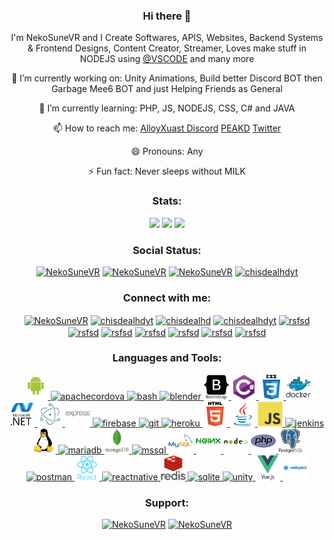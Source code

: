 <h3 align="center">Hi there 👋</h3>

<div align="center">

I'm NekoSuneVR and I Create Softwares, APIS, Websites, Backend Systems & Frontend Designs, Content Creator, Streamer, Loves make stuff in NODEJS using [@VSCODE](https://code.visualstudio.com) and many more

🔭 I’m currently working on: Unity Animations, Build better Discord BOT then Garbage Mee6 BOT and just Helping Friends as General

🌱 I’m currently learning: PHP, JS, NODEJS, CSS, C# and JAVA
 
📫 How to reach me: [AlloyXuast Discord](https://discord.gg/RYscPHc) [PEAKD](https://peakd.com/@chisdealhd) [Twitter](https://twitter.com/NekoSuneVR)
 
😄 Pronouns: Any
 
⚡ Fun fact: Never sleeps without MILK
</div>

<h3 align="center">Stats:</h3>
<div align="center">
  <img height="180em" src="https://github-readme-stats.vercel.app/api?username=NekoSuneVR&count_private=true&show_icons=true&theme=dark" />
  <img height="180em" src="https://github-readme-stats.vercel.app/api/top-langs/?username=NekoSuneVR&theme=dark&layout=compact&langs_count=6" />
  <img height="180em" src="https://github-profile-trophy.vercel.app/?username=NekoSuneVR" />
</div>

<h3 align="center">Social Status:</h3>
<div align="center"> 
<a href="https://twitter.com/nekosunevr" target="blank"><img src="https://img.shields.io/twitter/follow/NekoSuneVR?logo=twitter&style=for-the-badge" alt="NekoSuneVR" /></a>
<a href="https://twitch.tv/nekosunevr" target="blank"><img src="https://img.shields.io/twitch/status/NekoSuneVR?label=My%20Twitch%20Channel&style=for-the-badge" alt="NekoSuneVR" /></a>
<a href="https://www.youtube.com/channel/UCPRy3c-fYJqblb1jFTTTV2w" target="blank"><img src="https://img.shields.io/youtube/channel/subscribers/UCPRy3c-fYJqblb1jFTTTV2w?label=YouTube%20Channel&style=for-the-badge" alt="NekoSuneVR" /></a>
<a href="https://github.com/sponsors/NekoSuneVR" target="blank"><img src="https://img.shields.io/github/sponsors/chisvr?label=GitHub%20Sponsors&style=for-the-badge" alt="chisdealhdyt" /></a>
 </div>

<h3 align="center">Connect with me:</h3>
<div align="center">
<a href="https://twitter.com/NekoSuneVR" target="blank"><img align="center" src="https://raw.githubusercontent.com/rahuldkjain/github-profile-readme-generator/master/src/images/icons/Social/twitter.svg" alt="NekoSuneVR" height="30" width="40" /></a>
<a href="https://fb.com/NekoSuneVR" target="blank"><img align="center" src="https://raw.githubusercontent.com/rahuldkjain/github-profile-readme-generator/master/src/images/icons/Social/facebook.svg" alt="chisdealhdyt" height="30" width="40" /></a>
<a href="https://instagram.com/NekoSuneVR" target="blank"><img align="center" src="https://raw.githubusercontent.com/rahuldkjain/github-profile-readme-generator/master/src/images/icons/Social/instagram.svg" alt="chisdealhd" height="30" width="40" /></a>
<a href="https://www.youtube.com/channel/UCPRy3c-fYJqblb1jFTTTV2w" target="blank"><img align="center" src="https://raw.githubusercontent.com/rahuldkjain/github-profile-readme-generator/master/src/images/icons/Social/youtube.svg" alt="chisdealhdyt" height="30" width="40" /></a>
<a href="https://discord.gg/s7rjcZNUVt" target="blank"><img align="center" src="https://raw.githubusercontent.com/rahuldkjain/github-profile-readme-generator/master/src/images/icons/Social/discord.svg" alt="rsfsd" height="30" width="40" /></a>
<a href="https://dlive.tv/NekoSuneVR" target="blank"><img align="center" src="https://i.imgur.com/WcjVwVc.png" alt="rsfsd" height="30" width="40" /></a>
<a href="https://www.vimm.tv/c/chisdealhd" target="blank"><img align="center" src="https://i.imgur.com/tP7YgrH.png" alt="rsfsd" height="30" width="40" /></a>
<a href="https://trovo.live/NekoSuneVR" target="blank"><img align="center" src="https://i.imgur.com/Haengsu.png" alt="rsfsd" height="30" width="40" /></a>
<a href="https://peakd.com/@chisdealhd" target="blank"><img align="center" src="https://i.imgur.com/vgxARYV.png" alt="rsfsd" height="30" width="40" /></a>
<a href="https://twitch.tv/NekoSuneVR" target="blank"><img align="center" src="https://i.imgur.com/qZKrxWo.png" alt="rsfsd" height="30" width="40" /></a>
<a href="https://glimesh.tv/NekoSuneVR" target="blank"><img align="center" src="https://i.imgur.com/i6bIbkI.png" alt="rsfsd" height="30" width="40" /></a>
</div>

<h3 align="center">Languages and Tools:</h3>
<div align="center"> <a href="https://developer.android.com" target="_blank" rel="noreferrer"> <img src="https://raw.githubusercontent.com/devicons/devicon/master/icons/android/android-original-wordmark.svg" alt="android" width="40" height="40"/> </a> <a href="https://cordova.apache.org/" target="_blank" rel="noreferrer"> <img src="https://www.vectorlogo.zone/logos/apache_cordova/apache_cordova-icon.svg" alt="apachecordova" width="40" height="40"/> </a> <a href="https://www.gnu.org/software/bash/" target="_blank" rel="noreferrer"> <img src="https://www.vectorlogo.zone/logos/gnu_bash/gnu_bash-icon.svg" alt="bash" width="40" height="40"/> </a> <a href="https://www.blender.org/" target="_blank" rel="noreferrer"> <img src="https://download.blender.org/branding/community/blender_community_badge_white.svg" alt="blender" width="40" height="40"/> </a> <a href="https://getbootstrap.com" target="_blank" rel="noreferrer"> <img src="https://raw.githubusercontent.com/devicons/devicon/master/icons/bootstrap/bootstrap-plain-wordmark.svg" alt="bootstrap" width="40" height="40"/> </a> <a href="https://www.w3schools.com/cs/" target="_blank" rel="noreferrer"> <img src="https://raw.githubusercontent.com/devicons/devicon/master/icons/csharp/csharp-original.svg" alt="csharp" width="40" height="40"/> </a> <a href="https://www.w3schools.com/css/" target="_blank" rel="noreferrer"> <img src="https://raw.githubusercontent.com/devicons/devicon/master/icons/css3/css3-original-wordmark.svg" alt="css3" width="40" height="40"/> </a> <a href="https://www.docker.com/" target="_blank" rel="noreferrer"> <img src="https://raw.githubusercontent.com/devicons/devicon/master/icons/docker/docker-original-wordmark.svg" alt="docker" width="40" height="40"/> </a> <a href="https://dotnet.microsoft.com/" target="_blank" rel="noreferrer"> <img src="https://raw.githubusercontent.com/devicons/devicon/master/icons/dot-net/dot-net-original-wordmark.svg" alt="dotnet" width="40" height="40"/> </a> <a href="https://www.electronjs.org" target="_blank" rel="noreferrer"> <img src="https://raw.githubusercontent.com/devicons/devicon/master/icons/electron/electron-original.svg" alt="electron" width="40" height="40"/> </a> <a href="https://expressjs.com" target="_blank" rel="noreferrer"> <img src="https://raw.githubusercontent.com/devicons/devicon/master/icons/express/express-original-wordmark.svg" alt="express" width="40" height="40"/> </a> <a href="https://firebase.google.com/" target="_blank" rel="noreferrer"> <img src="https://www.vectorlogo.zone/logos/firebase/firebase-icon.svg" alt="firebase" width="40" height="40"/> </a> <a href="https://git-scm.com/" target="_blank" rel="noreferrer"> <img src="https://www.vectorlogo.zone/logos/git-scm/git-scm-icon.svg" alt="git" width="40" height="40"/> </a> <a href="https://heroku.com" target="_blank" rel="noreferrer"> <img src="https://www.vectorlogo.zone/logos/heroku/heroku-icon.svg" alt="heroku" width="40" height="40"/> </a> <a href="https://www.w3.org/html/" target="_blank" rel="noreferrer"> <img src="https://raw.githubusercontent.com/devicons/devicon/master/icons/html5/html5-original-wordmark.svg" alt="html5" width="40" height="40"/> </a> <a href="https://www.java.com" target="_blank" rel="noreferrer"> <img src="https://raw.githubusercontent.com/devicons/devicon/master/icons/java/java-original.svg" alt="java" width="40" height="40"/> </a> <a href="https://developer.mozilla.org/en-US/docs/Web/JavaScript" target="_blank" rel="noreferrer"> <img src="https://raw.githubusercontent.com/devicons/devicon/master/icons/javascript/javascript-original.svg" alt="javascript" width="40" height="40"/> </a> <a href="https://www.jenkins.io" target="_blank" rel="noreferrer"> <img src="https://www.vectorlogo.zone/logos/jenkins/jenkins-icon.svg" alt="jenkins" width="40" height="40"/> </a> <a href="https://www.linux.org/" target="_blank" rel="noreferrer"> <img src="https://raw.githubusercontent.com/devicons/devicon/master/icons/linux/linux-original.svg" alt="linux" width="40" height="40"/> </a> <a href="https://mariadb.org/" target="_blank" rel="noreferrer"> <img src="https://www.vectorlogo.zone/logos/mariadb/mariadb-icon.svg" alt="mariadb" width="40" height="40"/> </a> <a href="https://www.mongodb.com/" target="_blank" rel="noreferrer"> <img src="https://raw.githubusercontent.com/devicons/devicon/master/icons/mongodb/mongodb-original-wordmark.svg" alt="mongodb" width="40" height="40"/> </a> <a href="https://www.microsoft.com/en-us/sql-server" target="_blank" rel="noreferrer"> <img src="https://www.svgrepo.com/show/303229/microsoft-sql-server-logo.svg" alt="mssql" width="40" height="40"/> </a> <a href="https://www.mysql.com/" target="_blank" rel="noreferrer"> <img src="https://raw.githubusercontent.com/devicons/devicon/master/icons/mysql/mysql-original-wordmark.svg" alt="mysql" width="40" height="40"/> </a> <a href="https://www.nginx.com" target="_blank" rel="noreferrer"> <img src="https://raw.githubusercontent.com/devicons/devicon/master/icons/nginx/nginx-original.svg" alt="nginx" width="40" height="40"/> </a> <a href="https://nodejs.org" target="_blank" rel="noreferrer"> <img src="https://raw.githubusercontent.com/devicons/devicon/master/icons/nodejs/nodejs-original-wordmark.svg" alt="nodejs" width="40" height="40"/> </a> <a href="https://www.php.net" target="_blank" rel="noreferrer"> <img src="https://raw.githubusercontent.com/devicons/devicon/master/icons/php/php-original.svg" alt="php" width="40" height="40"/> </a> <a href="https://www.postgresql.org" target="_blank" rel="noreferrer"> <img src="https://raw.githubusercontent.com/devicons/devicon/master/icons/postgresql/postgresql-original-wordmark.svg" alt="postgresql" width="40" height="40"/> </a> <a href="https://postman.com" target="_blank" rel="noreferrer"> <img src="https://www.vectorlogo.zone/logos/getpostman/getpostman-icon.svg" alt="postman" width="40" height="40"/> </a> <a href="https://reactjs.org/" target="_blank" rel="noreferrer"> <img src="https://raw.githubusercontent.com/devicons/devicon/master/icons/react/react-original-wordmark.svg" alt="react" width="40" height="40"/> </a> <a href="https://reactnative.dev/" target="_blank" rel="noreferrer"> <img src="https://reactnative.dev/img/header_logo.svg" alt="reactnative" width="40" height="40"/> </a> <a href="https://redis.io" target="_blank" rel="noreferrer"> <img src="https://raw.githubusercontent.com/devicons/devicon/master/icons/redis/redis-original-wordmark.svg" alt="redis" width="40" height="40"/> </a> <a href="https://www.sqlite.org/" target="_blank" rel="noreferrer"> <img src="https://www.vectorlogo.zone/logos/sqlite/sqlite-icon.svg" alt="sqlite" width="40" height="40"/> </a> <a href="https://unity.com/" target="_blank" rel="noreferrer"> <img src="https://www.vectorlogo.zone/logos/unity3d/unity3d-icon.svg" alt="unity" width="40" height="40"/> </a> <a href="https://vuejs.org/" target="_blank" rel="noreferrer"> <img src="https://raw.githubusercontent.com/devicons/devicon/master/icons/vuejs/vuejs-original-wordmark.svg" alt="vuejs" width="40" height="40"/> </a> <a href="https://webpack.js.org" target="_blank" rel="noreferrer"> <img src="https://raw.githubusercontent.com/devicons/devicon/d00d0969292a6569d45b06d3f350f463a0107b0d/icons/webpack/webpack-original-wordmark.svg" alt="webpack" width="40" height="40"/> </a> </div>

<h3 align="center">Support:</h3>
<div align="center">
<a href="https://www.patreon.com/NekoSuneVR"> <img src="https://pbs.twimg.com/media/DC4gjLRUMAAyQ92.jpg" height="50" width="210" alt="NekoSuneVR" /></a>
<a href="https://apps.chisdealhd.co.uk/profile/?user=NekoSuneVR"> <img src="https://www.libreoffice.org/assets/Uploads/coingate-donate-button.png" height="50" width="210" alt="NekoSuneVR" /></a>
</div>

